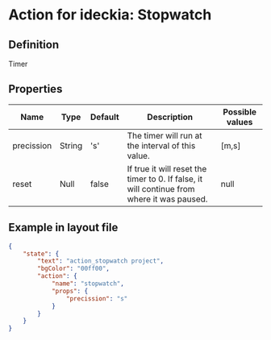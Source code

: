 # Action for ideckia: Stopwatch

## Definition

Timer

## Properties

| Name | Type | Default | Description | Possible values |
| ----- |----- | ----- | ----- | ----- |
| precission | String | 's' | The timer will run at the interval of this value. | [m,s] |
| reset | Null<Bool> | false | If true it will reset the timer to 0. If false, it will continue from where it was paused. | null |


## Example in layout file

```json
{
    "state": {
        "text": "action_stopwatch project",
        "bgColor": "00ff00",
        "action": {
            "name": "stopwatch",
            "props": {
                "precission": "s"
            }
        }
    }
}
```
